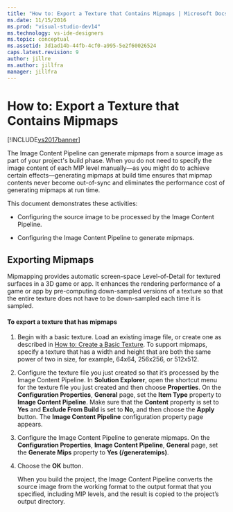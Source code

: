 ```yaml
---
title: "How to: Export a Texture that Contains Mipmaps | Microsoft Docs"
ms.date: 11/15/2016
ms.prod: "visual-studio-dev14"
ms.technology: vs-ide-designers
ms.topic: conceptual
ms.assetid: 3d1ad14b-44fb-4cf0-a995-5e2f60026524
caps.latest.revision: 9
author: jillre
ms.author: jillfra
manager: jillfra
---
```

# How to: Export a Texture that Contains Mipmaps
[!INCLUDE[vs2017banner](../includes/vs2017banner.md)]

The Image Content Pipeline can generate mipmaps from a source image as part of your project's build phase. When you do not need to specify the image content of each MIP level manually—as you might do to achieve certain effects—generating mipmaps at build time ensures that mipmap contents never become out-of-sync and eliminates the performance cost of generating mipmaps at run time.

 This document demonstrates these activities:

- Configuring the source image to be processed by the Image Content Pipeline.

- Configuring the Image Content Pipeline to generate mipmaps.

## Exporting Mipmaps
 Mipmapping provides automatic screen-space Level-of-Detail for textured surfaces in a 3D game or app. It enhances the rendering performance of a game or app by pre-computing down-sampled versions of a texture so that the entire texture does not have to be down-sampled each time it is sampled.

#### To export a texture that has mipmaps

1. Begin with a basic texture. Load an existing image file, or create one as described in [How to: Create a Basic Texture](../designers/how-to-create-a-basic-texture.md). To support mipmaps, specify a texture that has a width and height that are both the same power of two in size, for example, 64x64, 256x256, or 512x512.

2. Configure the texture file you just created so that it’s processed by the Image Content Pipeline. In **Solution Explorer**, open the shortcut menu for the texture file you just created and then choose **Properties**. On the **Configuration Properties**, **General** page, set the **Item Type** property to **Image Content Pipeline**. Make sure that the **Content** property is set to **Yes** and **Exclude From Build** is set to **No**, and then choose the **Apply** button. The **Image Content Pipeline** configuration property page appears.

3. Configure the Image Content Pipeline to generate mipmaps. On the **Configuration Properties**, **Image Content Pipeline**, **General** page, set the **Generate Mips** property to **Yes (/generatemips)**.

4. Choose the **OK** button.

   When you build the project, the Image Content Pipeline converts the source image from the working format to the output format that you specified, including MIP levels, and the result is copied to the project’s output directory.
